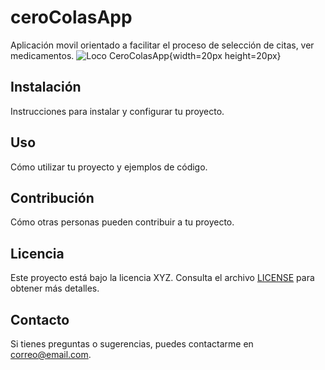 # ceroColasApp
Aplicación movil orientado a facilitar el proceso de selección de citas, ver medicamentos.
![Loco CeroColasApp](https://github.com/Albres20/ceroColasApp/assets/83229699/92a03104-3264-441f-9740-cf053d4343f2){width=20px height=20px}
## Instalación

Instrucciones para instalar y configurar tu proyecto.

## Uso

Cómo utilizar tu proyecto y ejemplos de código.

## Contribución

Cómo otras personas pueden contribuir a tu proyecto.

## Licencia

Este proyecto está bajo la licencia XYZ. Consulta el archivo [LICENSE](LICENSE) para obtener más detalles.

## Contacto

Si tienes preguntas o sugerencias, puedes contactarme en [correo@email.com](mailto:correo@email.com).
